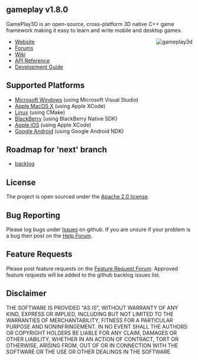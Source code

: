 ## gameplay v1.8.0

GamePlay3D is an open-source, cross-platform 3D native C++ game framework making it easy to learn and write mobile and desktop games. 

<img align="right" src="https://raw.github.com/wiki/blackberry/GamePlay/img/logo.png" alt="gameplay3d" />

- [Website](http://www.gameplay3d.org/)
- [Forums](http://www.gameplay3d.org/forums/)
- [Wiki](https://github.com/blackberry/GamePlay/wiki)
- [API Reference](http://blackberry.github.io/GamePlay/api/index.html)
- [Development Guide](https://github.com/blackberry/GamePlay/wiki#wiki-Development_Guide)

## Supported Platforms
- [Microsoft Windows](https://github.com/blackberry/GamePlay/wiki/Visual-Studio-Setup) (using Microsoft Visual Studio)
- [Apple MacOS X](https://github.com/blackberry/GamePlay/wiki/Apple-Xcode-Setup) (using Apple XCode)
- [Linux](https://github.com/blackberry/GamePlay/wiki/Linux-Setup) (using CMake)
- [BlackBerry](https://github.com/blackberry/GamePlay/wiki/BlackBerry-Setup) (using BlackBerry Native SDK)
- [Apple iOS](https://github.com/blackberry/GamePlay/wiki/Apple-Xcode-Setup) (using Apple XCode)
- [Google Android](https://github.com/blackberry/GamePlay/wiki/Android-NDK-Setup) (using Google Android NDK)

## Roadmap for 'next' branch
- [backlog](https://github.com/blackberry/GamePlay/issues?milestone=7)

## License
The project is open sourced under the [Apache 2.0 license](http://www.tldrlegal.com/license/apache-license-2.0-%28apache-2.0%29).

## Bug Reporting
Please log bugs under [Issues](https://github.com/blackberry/GamePlay/issues) on github.
If you are unsure if your problem is a bug then post on the [Help Forum](http://www.gameplay3d.org/forums/viewforum.php?f=3).

## Feature Requests
Please post feature requests on the [Feature Request Forum](http://www.gameplay3d.org/forums/viewforum.php?f=4). Approved feature requests will be added to the github backlog issues list. 

## Disclaimer
THE SOFTWARE IS PROVIDED "AS IS", WITHOUT WARRANTY OF ANY KIND, EXPRESS OR IMPLIED, 
INCLUDING BUT NOT LIMITED TO THE WARRANTIES OF MERCHANTABILITY, FITNESS FOR A 
PARTICULAR PURPOSE AND NONINFRINGEMENT. IN NO EVENT SHALL THE AUTHORS OR COPYRIGHT 
HOLDERS BE LIABLE FOR ANY CLAIM, DAMAGES OR OTHER LIABILITY, WHETHER IN AN ACTION OF CONTRACT, 
TORT OR OTHERWISE, ARISING FROM, OUT OF OR IN CONNECTION WITH THE SOFTWARE OR THE USE OR 
OTHER DEALINGS IN THE SOFTWARE.
